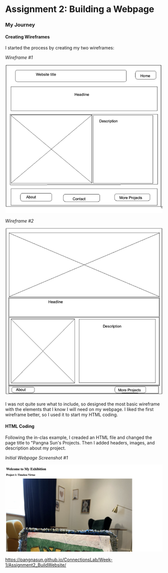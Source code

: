 # Assignment 2: Building a Webpage

### My Journey
#### Creating Wireframes
I started the process by creating my two wireframes:

*Wireframe #1*

![Wireframe #1](wireframes/Wireframe1.png)


*Wireframe #2*

![Wireframe #1](wireframes/Wireframe2.png)

I was not quite sure what to include, so designed the most basic wireframe with the elements that I know I will need on my webpage. I liked the first wireframe better, so I used it to start my HTML coding. 

#### HTML Coding
Following the in-clas example, I creaded an HTML file and changed the page title to "Pangna Sun's Projects. Then I added headers, images, and description about my project. 

*Initial Webpage Screenshot #1*

![webpage #1](ScreenShots/webpage_1.png)


https://pangnasun.github.io/ConnectionsLab/Week-1/Assignment2_BuildWebsite/
